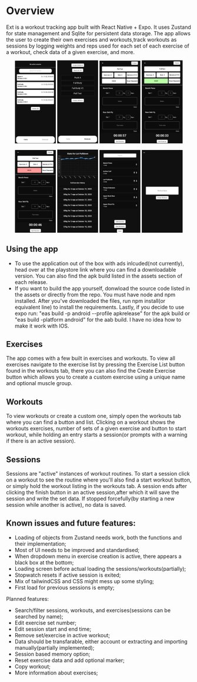 # Overview 

Ext is a workout tracking app built with React Native + Expo. It uses Zustand for state management and Sqlite for persistent data storage.
The app allows the user to create their own exercises and workouts,track workouts as sessions by logging weights and reps used for each set of each exercise of a workout, check data of a given exercise, and more.

<p align="center">
  <img src="showcaseIMG/Home.jpg" alt="Home Page" width="22%">
  <img src="showcaseIMG/workouts.jpg" alt="Workout" width="22%">
  <img src="showcaseIMG/Session.jpg" alt="Exercise" width="22%">
  <img src="showcaseIMG/TimerG.jpg" alt="Session" width="22%">
</p>
<p align="center">
  <img src="showcaseIMG/TimerR.jpg" alt="Home Page" width="22%">
  <img src="showcaseIMG/stats.jpg" alt="Workout" width="22%">
  <img src="showcaseIMG/Exercise.jpg" alt="Exercise" width="22%">
  <img src="showcaseIMG/Workout.jpg" alt="Session" width="22%">
</p>



## Using the app
* To use the application out of the box with ads inlcuded(not currently), head over at the playstore link where you can find a downloadable version. You can also find the apk build listed in the assets section of each release.
* If you want to build the app yourself, donwload the source code listed in the assets or directly from the repo. You must have node and npm installed. After you've downloaded the files, run npm install(or equivalent line) to install the requirements. Lastly, if you decide to use expo run:
"eas build -p android --profile apkrelease" for the apk build or
"eas build -platform android" for the aab build.
I have no idea how to make it work with IOS.

## Exercises
The app comes with a few built in exercises and workouts. To view all exercises navigate to the exercise list by pressing the Exercise List button found in the workouts tab, there you can also find the Create Exercise button which allows you to create a custom exercise using a unique name and optional muscle group.

## Workouts
To view workouts or create a custom one, simply open the workouts tab where you can find a button and list. Clicking on a workout shows the workouts exercises, number of sets of a given exercise and button to start workout, while holding an entry starts a session(or prompts with a warning if there is an active session).

## Sessions
Sessions are "active" instances of workout routines. To start a session click on a workout to see the routine where you'll also find a start workout button, or simply hold the workout listing in the workouts tab. A session ends after clicking the finish button in an active session,after which it will save the session and write the set data. If stopped forcefully(by starting a new session while another is active), no data is saved.


## Known issues and future features:
* Loading of objects from Zustand needs work, both the functions and their implementation;
* Most of UI needs to be improved and standardised;
* When dropdown menu in exercise creation is active, there appears a black box at the bottom;
* Loading screen before actual loading the sessions/workouts(partially);
* Stopwatch resets if active session is exited;
* Mix of tailwindCSS and CSS might mess up some styling;
* First load for previous sessions is empty;


Planned features:
* Search/filter sessions, workouts, and exercises(sessions can be searched by name);
* Edit exercise set number;
* Edit session start and end time;
* Remove set/exercise in active workout;
* Data should be transfarable, either account or extracting and importing manually(partially implemented);
* Session based memory option;
* Reset exercise data and add optional marker;
* Copy workout;
* More information about exercises;
